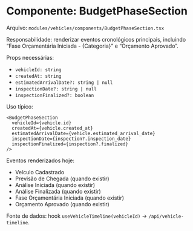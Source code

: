 # Componente: BudgetPhaseSection

Arquivo: `modules/vehicles/components/BudgetPhaseSection.tsx`

Responsabilidade: renderizar eventos cronológicos principais, incluindo “Fase Orçamentária Iniciada - {Categoria}” e “Orçamento Aprovado”.

Props necessárias:
- `vehicleId: string`
- `createdAt: string`
- `estimatedArrivalDate?: string | null`
- `inspectionDate?: string | null`
- `inspectionFinalized?: boolean`

Uso típico:
```tsx
<BudgetPhaseSection
  vehicleId={vehicle.id}
  createdAt={vehicle.created_at}
  estimatedArrivalDate={vehicle.estimated_arrival_date}
  inspectionDate={inspection?.inspection_date}
  inspectionFinalized={inspection?.finalized}
/>
```

Eventos renderizados hoje:
- Veículo Cadastrado
- Previsão de Chegada (quando existir)
- Análise Iniciada (quando existir)
- Análise Finalizada (quando existir)
- Fase Orçamentária Iniciada (quando existir)
- Orçamento Aprovado (quando existir)

Fonte de dados: hook `useVehicleTimeline(vehicleId)` → `/api/vehicle-timeline`.

